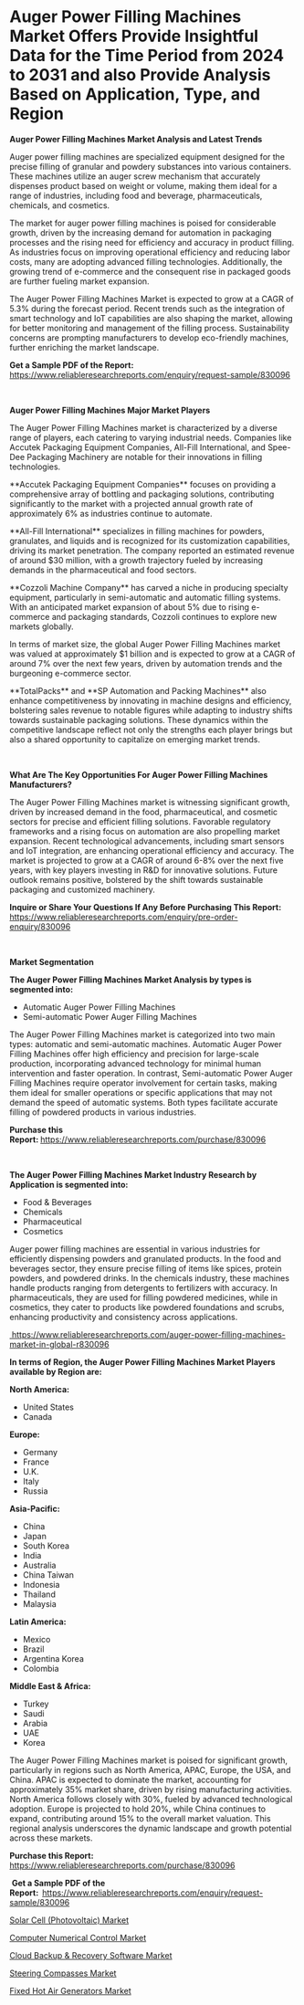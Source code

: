 <p><h1>Auger Power Filling Machines Market Offers Provide Insightful Data for the Time Period from 2024 to 2031 and also Provide Analysis Based on Application, Type, and Region</h1></p><p><strong>Auger Power Filling Machines Market Analysis and Latest Trends</strong></p>
<p><p>Auger power filling machines are specialized equipment designed for the precise filling of granular and powdery substances into various containers. These machines utilize an auger screw mechanism that accurately dispenses product based on weight or volume, making them ideal for a range of industries, including food and beverage, pharmaceuticals, chemicals, and cosmetics.</p><p>The market for auger power filling machines is poised for considerable growth, driven by the increasing demand for automation in packaging processes and the rising need for efficiency and accuracy in product filling. As industries focus on improving operational efficiency and reducing labor costs, many are adopting advanced filling technologies. Additionally, the growing trend of e-commerce and the consequent rise in packaged goods are further fueling market expansion.</p><p>The Auger Power Filling Machines Market is expected to grow at a CAGR of 5.3% during the forecast period. Recent trends such as the integration of smart technology and IoT capabilities are also shaping the market, allowing for better monitoring and management of the filling process. Sustainability concerns are prompting manufacturers to develop eco-friendly machines, further enriching the market landscape.</p></p>
<p><strong>Get a Sample PDF of the Report:&nbsp;</strong> <a href="https://www.reliableresearchreports.com/enquiry/request-sample/830096?utm_campaign=9&utm_medium=2&utm_source=Github&utm_content=ia&utm_term=08102024&utm_id=auger-power-filling-machines">https://www.reliableresearchreports.com/enquiry/request-sample/830096</a></p>
<p>&nbsp;</p>
<p><strong>Auger Power Filling Machines Major Market Players</strong></p>
<p><p>The Auger Power Filling Machines market is characterized by a diverse range of players, each catering to varying industrial needs. Companies like Accutek Packaging Equipment Companies, All-Fill International, and Spee-Dee Packaging Machinery are notable for their innovations in filling technologies. </p><p>**Accutek Packaging Equipment Companies** focuses on providing a comprehensive array of bottling and packaging solutions, contributing significantly to the market with a projected annual growth rate of approximately 6% as industries continue to automate. </p><p>**All-Fill International** specializes in filling machines for powders, granulates, and liquids and is recognized for its customization capabilities, driving its market penetration. The company reported an estimated revenue of around $30 million, with a growth trajectory fueled by increasing demands in the pharmaceutical and food sectors.</p><p>**Cozzoli Machine Company** has carved a niche in producing specialty equipment, particularly in semi-automatic and automatic filling systems. With an anticipated market expansion of about 5% due to rising e-commerce and packaging standards, Cozzoli continues to explore new markets globally.</p><p>In terms of market size, the global Auger Power Filling Machines market was valued at approximately $1 billion and is expected to grow at a CAGR of around 7% over the next few years, driven by automation trends and the burgeoning e-commerce sector. </p><p>**TotalPacks** and **SP Automation and Packing Machines** also enhance competitiveness by innovating in machine designs and efficiency, bolstering sales revenue to notable figures while adapting to industry shifts towards sustainable packaging solutions. These dynamics within the competitive landscape reflect not only the strengths each player brings but also a shared opportunity to capitalize on emerging market trends.</p></p>
<p>&nbsp;</p>
<p><strong>What Are The Key Opportunities For Auger Power Filling Machines Manufacturers?</strong></p>
<p><p>The Auger Power Filling Machines market is witnessing significant growth, driven by increased demand in the food, pharmaceutical, and cosmetic sectors for precise and efficient filling solutions. Favorable regulatory frameworks and a rising focus on automation are also propelling market expansion. Recent technological advancements, including smart sensors and IoT integration, are enhancing operational efficiency and accuracy. The market is projected to grow at a CAGR of around 6-8% over the next five years, with key players investing in R&D for innovative solutions. Future outlook remains positive, bolstered by the shift towards sustainable packaging and customized machinery.</p></p>
<p><strong>Inquire or Share Your Questions If Any Before Purchasing This Report:</strong> <a href="https://www.reliableresearchreports.com/enquiry/pre-order-enquiry/830096?utm_campaign=9&utm_medium=2&utm_source=Github&utm_content=ia&utm_term=08102024&utm_id=auger-power-filling-machines">https://www.reliableresearchreports.com/enquiry/pre-order-enquiry/830096</a></p>
<p>&nbsp;</p>
<p><strong>Market Segmentation</strong></p>
<p><strong>The Auger Power Filling Machines Market Analysis by types is segmented into:</strong></p>
<p><ul><li>Automatic Auger Power Filling Machines</li><li>Semi-automatic Power Auger Filling Machines</li></ul></p>
<p><p>The Auger Power Filling Machines market is categorized into two main types: automatic and semi-automatic machines. Automatic Auger Power Filling Machines offer high efficiency and precision for large-scale production, incorporating advanced technology for minimal human intervention and faster operation. In contrast, Semi-automatic Power Auger Filling Machines require operator involvement for certain tasks, making them ideal for smaller operations or specific applications that may not demand the speed of automatic systems. Both types facilitate accurate filling of powdered products in various industries.</p></p>
<p><strong>Purchase this Report:&nbsp;</strong><a href="https://www.reliableresearchreports.com/purchase/830096?utm_campaign=9&utm_medium=2&utm_source=Github&utm_content=ia&utm_term=08102024&utm_id=auger-power-filling-machines">https://www.reliableresearchreports.com/purchase/830096</a></p>
<p>&nbsp;</p>
<p><strong>The Auger Power Filling Machines Market Industry Research by Application is segmented into:</strong></p>
<p><ul><li>Food & Beverages</li><li>Chemicals</li><li>Pharmaceutical</li><li>Cosmetics</li></ul></p>
<p><p>Auger power filling machines are essential in various industries for efficiently dispensing powders and granulated products. In the food and beverages sector, they ensure precise filling of items like spices, protein powders, and powdered drinks. In the chemicals industry, these machines handle products ranging from detergents to fertilizers with accuracy. In pharmaceuticals, they are used for filling powdered medicines, while in cosmetics, they cater to products like powdered foundations and scrubs, enhancing productivity and consistency across applications.</p></p>
<p><a href="https://www.reliableresearchreports.com/auger-power-filling-machines-market-in-global-r830096?utm_campaign=9&utm_medium=2&utm_source=Github&utm_content=ia&utm_term=08102024&utm_id=auger-power-filling-machines">&nbsp;https://www.reliableresearchreports.com/auger-power-filling-machines-market-in-global-r830096</a></p>
<p><strong>In terms of Region, the Auger Power Filling Machines Market Players available by Region are:</strong></p>
<p>
    <p> <strong> North America: </strong>
        <ul>
            <li>United States</li>
            <li>Canada</li>
        </ul>
        </p> 
    <p> <strong> Europe: </strong>
        <ul>
            <li>Germany</li>
            <li>France</li>
            <li>U.K.</li>
            <li>Italy</li>
            <li>Russia</li>
        </ul>
        </p> 
    <p> <strong> Asia-Pacific: </strong>
        <ul>
            <li>China</li>
            <li>Japan</li>
            <li>South Korea</li>
            <li>India</li>
            <li>Australia</li>
            <li>China Taiwan</li>
            <li>Indonesia</li>
            <li>Thailand</li>
            <li>Malaysia</li>
        </ul>
        </p> 
    <p> <strong> Latin America: </strong>
        <ul>
            <li>Mexico</li>
            <li>Brazil</li>
            <li>Argentina Korea</li>
            <li>Colombia</li>
        </ul>
        </p> 
    <p> <strong> Middle East & Africa: </strong>
        <ul>
            <li>Turkey</li>
            <li>Saudi</li>
            <li>Arabia</li>
            <li>UAE</li>
            <li>Korea</li>
        </ul>
    </p>
    </p>
<p><p>The Auger Power Filling Machines market is poised for significant growth, particularly in regions such as North America, APAC, Europe, the USA, and China. APAC is expected to dominate the market, accounting for approximately 35% market share, driven by rising manufacturing activities. North America follows closely with 30%, fueled by advanced technological adoption. Europe is projected to hold 20%, while China continues to expand, contributing around 15% to the overall market valuation. This regional analysis underscores the dynamic landscape and growth potential across these markets.</p></p>
<p><strong>Purchase this Report: </strong><a href="https://www.reliableresearchreports.com/purchase/830096?utm_campaign=9&utm_medium=2&utm_source=Github&utm_content=ia&utm_term=08102024&utm_id=auger-power-filling-machines">https://www.reliableresearchreports.com/purchase/830096</a></p>
<p>&nbsp;<strong>Get a Sample PDF of the Report:&nbsp;&nbsp;</strong><a href="https://www.reliableresearchreports.com/enquiry/request-sample/830096?utm_campaign=9&utm_medium=2&utm_source=Github&utm_content=ia&utm_term=08102024&utm_id=auger-power-filling-machines">https://www.reliableresearchreports.com/enquiry/request-sample/830096</a></p>
<p><strong></strong></p>
<p><p><a href="https://issuu.com/reportprime-2/docs/solar-cell-photovoltaic-market-size_30c997747d2c79?utm_campaign=9&utm_medium=2&utm_source=Github&utm_content=ia&utm_term=08102024&utm_id=auger-power-filling-machines">Solar Cell (Photovoltaic) Market</a></p><p><a href="https://www.linkedin.com/pulse/global-computer-numerical-control-market-trends-innovations-forward-looking-0soie?utm_campaign=9&utm_medium=2&utm_source=Github&utm_content=ia&utm_term=08102024&utm_id=auger-power-filling-machines">Computer Numerical Control Market</a></p><p><a href="https://www.linkedin.com/pulse/exploring-cloud-backup-recovery-software-market-dynamics-vh3je?utm_campaign=9&utm_medium=2&utm_source=Github&utm_content=ia&utm_term=08102024&utm_id=auger-power-filling-machines">Cloud Backup & Recovery Software Market</a></p><p><a href="https://github.com/AshikRahman665/Market-Research-Report-List-1/blob/main/steering-compasses-market.md?utm_campaign=9&utm_medium=2&utm_source=Github&utm_content=ia&utm_term=08102024&utm_id=auger-power-filling-machines">Steering Compasses Market</a></p><p><a href="https://github.com/AfsanaMia652/Market-Research-Report-List-1/blob/main/fixed-hot-air-generators-market.md?utm_campaign=9&utm_medium=2&utm_source=Github&utm_content=ia&utm_term=08102024&utm_id=auger-power-filling-machines">Fixed Hot Air Generators Market</a></p></p>